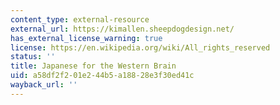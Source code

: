 ```yaml
---
content_type: external-resource
external_url: https://kimallen.sheepdogdesign.net/
has_external_license_warning: true
license: https://en.wikipedia.org/wiki/All_rights_reserved
status: ''
title: Japanese for the Western Brain
uid: a58df2f2-01e2-44b5-a188-28e3f30ed41c
wayback_url: ''
---
```

